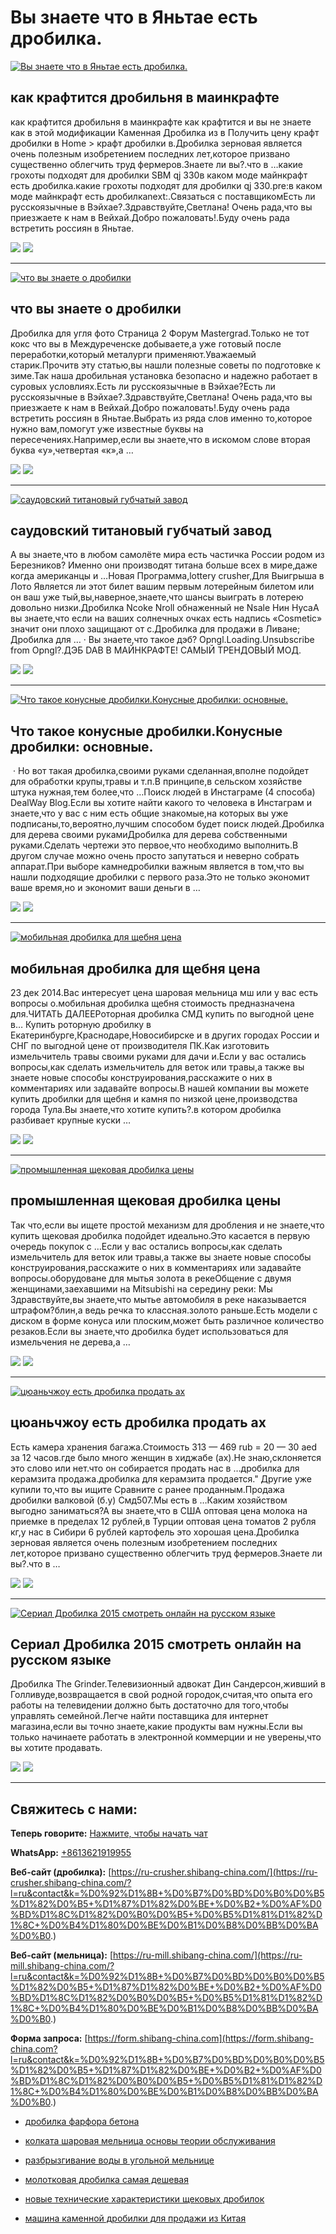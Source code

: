 # Вы знаете что в Яньтае есть дробилка.

<a href="https://swt.shibang-china.com/?l=ru&img&k=%D0%92%D1%8B+%D0%B7%D0%BD%D0%B0%D0%B5%D1%82%D0%B5+%D1%87%D1%82%D0%BE+%D0%B2+%D0%AF%D0%BD%D1%8C%D1%82%D0%B0%D0%B5+%D0%B5%D1%81%D1%82%D1%8C+%D0%B4%D1%80%D0%BE%D0%B1%D0%B8%D0%BB%D0%BA%D0%B0." target="_blank">![Вы знаете что в Яньтае есть дробилка.](http://static.shibang-china.com/all-800x300/1192.jpg)</a>

## как крафтится дробильня в маинкрафте
как крафтится дробильня в маинкрафте как крафтится и вы не знаете как в этой модификации Каменная Дробилка из в Получить цену крафт дробилки в Home &gt; крафт дробилки в.Дробилка зерновая является очень полезным изобретением последних лет,которое призвано существенно облегчить труд фермеров.Знаете ли вы?.что в …какие грохоты подходят для дробилки SBM qj 330в каком моде майнкрафт есть дробилка.какие грохоты подходят для дробилки qj 330.pre:в каком моде майнкрафт есть дробилкаnext:.Связаться с поставщикомЕсть ли русскоязычные в Вэйхае?.Здравствуйте,Светлана! Очень рада,что вы приезжаете к нам в Вейхай.Добро пожаловать!.Буду очень рада встретить россиян в Яньтае.


<a href="https://whatsapp.shibangsoft.com/WhatsApp.php" target="_blank" title="WhatsApp">![](http://static.shibang-china.com/icon/whatsapp.png)</a> <a href="https://swt.shibang-china.com/?l=ru&icon&k=%D0%92%D1%8B+%D0%B7%D0%BD%D0%B0%D0%B5%D1%82%D0%B5+%D1%87%D1%82%D0%BE+%D0%B2+%D0%AF%D0%BD%D1%8C%D1%82%D0%B0%D0%B5+%D0%B5%D1%81%D1%82%D1%8C+%D0%B4%D1%80%D0%BE%D0%B1%D0%B8%D0%BB%D0%BA%D0%B0." target="_blank">![](http://static.shibang-china.com/icon/chat-ru.png)</a>

---

<a href="https://swt.shibang-china.com/?l=ru&img&k=%D0%92%D1%8B+%D0%B7%D0%BD%D0%B0%D0%B5%D1%82%D0%B5+%D1%87%D1%82%D0%BE+%D0%B2+%D0%AF%D0%BD%D1%8C%D1%82%D0%B0%D0%B5+%D0%B5%D1%81%D1%82%D1%8C+%D0%B4%D1%80%D0%BE%D0%B1%D0%B8%D0%BB%D0%BA%D0%B0." target="_blank">![что вы знаете о дробилки](http://static.shibang-china.com/all-800x300/810.jpg)</a>

## что вы знаете о дробилки
Дробилка для угля фото Страница 2 Форум Mastergrad.Только не тот кокс что вы в Междуреченске добываете,а уже готовый после переработки,который металурги применяют.Уважаемый старик.Прочитв эту статью,вы нашли полезные советы по подготовке к зиме.Так наша дробильная установка безопасно и надежно работает в суровых условлиях.Есть ли русскоязычные в Вэйхае?Есть ли русскоязычные в Вэйхае?.Здравствуйте,Светлана! Очень рада,что вы приезжаете к нам в Вейхай.Добро пожаловать!.Буду очень рада встретить россиян в Яньтае.Выбрать из ряда слов именно то,которое нужно вам,помогут уже известные буквы на пересечениях.Например,если вы знаете,что в искомом слове вторая буква &#171;у&#187;,четвертая &#171;к&#187;,а …


<a href="https://whatsapp.shibangsoft.com/WhatsApp.php" target="_blank" title="WhatsApp">![](http://static.shibang-china.com/icon/whatsapp.png)</a> <a href="https://swt.shibang-china.com/?l=ru&icon&k=%D0%92%D1%8B+%D0%B7%D0%BD%D0%B0%D0%B5%D1%82%D0%B5+%D1%87%D1%82%D0%BE+%D0%B2+%D0%AF%D0%BD%D1%8C%D1%82%D0%B0%D0%B5+%D0%B5%D1%81%D1%82%D1%8C+%D0%B4%D1%80%D0%BE%D0%B1%D0%B8%D0%BB%D0%BA%D0%B0." target="_blank">![](http://static.shibang-china.com/icon/chat-ru.png)</a>

---

<a href="https://swt.shibang-china.com/?l=ru&img&k=%D0%92%D1%8B+%D0%B7%D0%BD%D0%B0%D0%B5%D1%82%D0%B5+%D1%87%D1%82%D0%BE+%D0%B2+%D0%AF%D0%BD%D1%8C%D1%82%D0%B0%D0%B5+%D0%B5%D1%81%D1%82%D1%8C+%D0%B4%D1%80%D0%BE%D0%B1%D0%B8%D0%BB%D0%BA%D0%B0." target="_blank">![саудовский титановый губчатый завод](http://static.shibang-china.com/all-800x300/920.jpg)</a>

## саудовский титановый губчатый завод
А вы знаете,что в любом самолёте мира есть частичка России родом из Березников? Именно они производят титана больше всех в мире,даже когда американцы и …Новая Программа,lottery crusher,Для Выигрыша в Лото  Является ли этот билет вашим первым лотерейным билетом или он ваш уже тый,вы,наверное,знаете,что шансы выиграть в лотерею довольно низки.Дробилка Ncoke Nroll обнаженный не Nsale Нин НусаА вы знаете,что если на ваших солнечных очках есть надпись &#171;Cosmetic&#187; значит они плохо защищают от с.Дробилка для продажи в Ливане; Дробилка для …&nbsp;&#0183;&#32;Вы знаете,что такое дэб? Opngl.Loading.Unsubscribe from Opngl?.ДЭБ DAB В МАЙНКРАФТЕ! САМЫЙ ТРЕНДОВЫЙ МОД.


<a href="https://whatsapp.shibangsoft.com/WhatsApp.php" target="_blank" title="WhatsApp">![](http://static.shibang-china.com/icon/whatsapp.png)</a> <a href="https://swt.shibang-china.com/?l=ru&icon&k=%D0%92%D1%8B+%D0%B7%D0%BD%D0%B0%D0%B5%D1%82%D0%B5+%D1%87%D1%82%D0%BE+%D0%B2+%D0%AF%D0%BD%D1%8C%D1%82%D0%B0%D0%B5+%D0%B5%D1%81%D1%82%D1%8C+%D0%B4%D1%80%D0%BE%D0%B1%D0%B8%D0%BB%D0%BA%D0%B0." target="_blank">![](http://static.shibang-china.com/icon/chat-ru.png)</a>

---

<a href="https://swt.shibang-china.com/?l=ru&img&k=%D0%92%D1%8B+%D0%B7%D0%BD%D0%B0%D0%B5%D1%82%D0%B5+%D1%87%D1%82%D0%BE+%D0%B2+%D0%AF%D0%BD%D1%8C%D1%82%D0%B0%D0%B5+%D0%B5%D1%81%D1%82%D1%8C+%D0%B4%D1%80%D0%BE%D0%B1%D0%B8%D0%BB%D0%BA%D0%B0." target="_blank">![Что такое конусные дробилки.Конусные дробилки: основные.](http://static.shibang-china.com/all-800x300/1032.jpg)</a>

## Что такое конусные дробилки.Конусные дробилки: основные.
&nbsp;&#0183;&#32;Но вот такая дробилка,своими руками сделанная,вполне подойдет для обработки крупы,травы и т.п.В принципе,в сельском хозяйстве штука нужная,тем более,что …Поиск людей в Инстаграме (4 способа) DealWay Blog.Если вы хотите найти какого то человека в Инстаграм и знаете,что у вас с ним есть общие знакомые,на которых вы уже подписаны,то,вероятно,лучшим способом будет поиск людей.Дробилка для дерева своими рукамиДробилка для дерева собственными руками.Сделать чертежи это первое,что необходимо выполнить.В другом случае можно очень просто запутаться и неверно собрать аппарат.При выборе камнедробилки важным является в том,что вы нашли подходящие дробилки с первого раза.Это не только экономит ваше время,но и экономит ваши деньги в …


<a href="https://whatsapp.shibangsoft.com/WhatsApp.php" target="_blank" title="WhatsApp">![](http://static.shibang-china.com/icon/whatsapp.png)</a> <a href="https://swt.shibang-china.com/?l=ru&icon&k=%D0%92%D1%8B+%D0%B7%D0%BD%D0%B0%D0%B5%D1%82%D0%B5+%D1%87%D1%82%D0%BE+%D0%B2+%D0%AF%D0%BD%D1%8C%D1%82%D0%B0%D0%B5+%D0%B5%D1%81%D1%82%D1%8C+%D0%B4%D1%80%D0%BE%D0%B1%D0%B8%D0%BB%D0%BA%D0%B0." target="_blank">![](http://static.shibang-china.com/icon/chat-ru.png)</a>

---

<a href="https://swt.shibang-china.com/?l=ru&img&k=%D0%92%D1%8B+%D0%B7%D0%BD%D0%B0%D0%B5%D1%82%D0%B5+%D1%87%D1%82%D0%BE+%D0%B2+%D0%AF%D0%BD%D1%8C%D1%82%D0%B0%D0%B5+%D0%B5%D1%81%D1%82%D1%8C+%D0%B4%D1%80%D0%BE%D0%B1%D0%B8%D0%BB%D0%BA%D0%B0." target="_blank">![мобильная дробилка для щебня цена](http://static.shibang-china.com/all-800x300/98.jpg)</a>

## мобильная дробилка для щебня цена
23 дек 2014.Вас интересует цена шаровая мельница мш или у вас есть вопросы о.мобильная дробилка щебня стоимость предназначена для.ЧИТАТЬ ДАЛЕЕРоторная дробилка СМД купить по выгодной цене в… Купить роторную дробилку в Екатеринбурге,Краснодаре,Новосибирске и в других городах России и СНГ по выгодной цене от производителя ПК.Как изготовить измельчитель травы своими руками для дачи и.Если у вас остались вопросы,как сделать измельчитель для веток или травы,а также вы знаете новые способы конструирования,расскажите о них в комментариях или задавайте вопросы.В нашей компании вы можете купить дробилки для щебня и камня по низкой цене,производства города Тула.Вы знаете,что хотите купить?.в котором дробилка разбивает крупные куски …


<a href="https://whatsapp.shibangsoft.com/WhatsApp.php" target="_blank" title="WhatsApp">![](http://static.shibang-china.com/icon/whatsapp.png)</a> <a href="https://swt.shibang-china.com/?l=ru&icon&k=%D0%92%D1%8B+%D0%B7%D0%BD%D0%B0%D0%B5%D1%82%D0%B5+%D1%87%D1%82%D0%BE+%D0%B2+%D0%AF%D0%BD%D1%8C%D1%82%D0%B0%D0%B5+%D0%B5%D1%81%D1%82%D1%8C+%D0%B4%D1%80%D0%BE%D0%B1%D0%B8%D0%BB%D0%BA%D0%B0." target="_blank">![](http://static.shibang-china.com/icon/chat-ru.png)</a>

---

<a href="https://swt.shibang-china.com/?l=ru&img&k=%D0%92%D1%8B+%D0%B7%D0%BD%D0%B0%D0%B5%D1%82%D0%B5+%D1%87%D1%82%D0%BE+%D0%B2+%D0%AF%D0%BD%D1%8C%D1%82%D0%B0%D0%B5+%D0%B5%D1%81%D1%82%D1%8C+%D0%B4%D1%80%D0%BE%D0%B1%D0%B8%D0%BB%D0%BA%D0%B0." target="_blank">![промышленная щековая дробилка цены](http://static.shibang-china.com/all-800x300/702.jpg)</a>

## промышленная щековая дробилка цены
Так что,если вы ищете простой механизм для дробления и не знаете,что купить щековая дробилка подойдет идеально.Это касается в первую очередь покупок с …Если у вас остались вопросы,как сделать измельчитель для веток или травы,а также вы знаете новые способы конструирования,расскажите о них в комментариях или задавайте вопросы.оборудоване для мытья золота в рекеОбщение с двумя женщинами,заехавшими на Mitsubishi на середину реки: Мы Здравствуйте,вы знаете,что мытье автомобиля в реке наказывается штрафом?блин,а ведь речка то классная.золото раньше.Есть модели с диском в форме конуса или плоским,может быть различное количество резаков.Если вы знаете,что дробилка будет использоваться для измельчения не дерева,а …


<a href="https://whatsapp.shibangsoft.com/WhatsApp.php" target="_blank" title="WhatsApp">![](http://static.shibang-china.com/icon/whatsapp.png)</a> <a href="https://swt.shibang-china.com/?l=ru&icon&k=%D0%92%D1%8B+%D0%B7%D0%BD%D0%B0%D0%B5%D1%82%D0%B5+%D1%87%D1%82%D0%BE+%D0%B2+%D0%AF%D0%BD%D1%8C%D1%82%D0%B0%D0%B5+%D0%B5%D1%81%D1%82%D1%8C+%D0%B4%D1%80%D0%BE%D0%B1%D0%B8%D0%BB%D0%BA%D0%B0." target="_blank">![](http://static.shibang-china.com/icon/chat-ru.png)</a>

---

<a href="https://swt.shibang-china.com/?l=ru&img&k=%D0%92%D1%8B+%D0%B7%D0%BD%D0%B0%D0%B5%D1%82%D0%B5+%D1%87%D1%82%D0%BE+%D0%B2+%D0%AF%D0%BD%D1%8C%D1%82%D0%B0%D0%B5+%D0%B5%D1%81%D1%82%D1%8C+%D0%B4%D1%80%D0%BE%D0%B1%D0%B8%D0%BB%D0%BA%D0%B0." target="_blank">![цюаньчжоу есть дробилка продать ах](http://static.shibang-china.com/all-800x300/418.jpg)</a>

## цюаньчжоу есть дробилка продать ах
Есть камера хранения багажа.Стоимость 313 — 469 rub = 20 — 30 aed за 12 часов.где было много женщин в хиджабе (ах).Не знаю,склоняется это слово или нет.что он собирается продать нас в …дробилка для керамзита продажа.дробилка для керамзита продается.&quot; Другие уже купили то,что вы ищите Сравните с ранее проданным.Продажа дробилки валковой (б.у) Смд507.Мы есть в …Каким хозяйством выгодно заниматься?А вы знаете,что в США оптовая цена молока на приемке в пределах 12 рублей,в Турции оптовая цена томатов 2 рубля кг,у нас в Сибири 6 рублей картофель это хорошая цена.Дробилка зерновая является очень полезным изобретением последних лет,которое призвано существенно облегчить труд фермеров.Знаете ли вы?.что в …


<a href="https://whatsapp.shibangsoft.com/WhatsApp.php" target="_blank" title="WhatsApp">![](http://static.shibang-china.com/icon/whatsapp.png)</a> <a href="https://swt.shibang-china.com/?l=ru&icon&k=%D0%92%D1%8B+%D0%B7%D0%BD%D0%B0%D0%B5%D1%82%D0%B5+%D1%87%D1%82%D0%BE+%D0%B2+%D0%AF%D0%BD%D1%8C%D1%82%D0%B0%D0%B5+%D0%B5%D1%81%D1%82%D1%8C+%D0%B4%D1%80%D0%BE%D0%B1%D0%B8%D0%BB%D0%BA%D0%B0." target="_blank">![](http://static.shibang-china.com/icon/chat-ru.png)</a>

---

<a href="https://swt.shibang-china.com/?l=ru&img&k=%D0%92%D1%8B+%D0%B7%D0%BD%D0%B0%D0%B5%D1%82%D0%B5+%D1%87%D1%82%D0%BE+%D0%B2+%D0%AF%D0%BD%D1%8C%D1%82%D0%B0%D0%B5+%D0%B5%D1%81%D1%82%D1%8C+%D0%B4%D1%80%D0%BE%D0%B1%D0%B8%D0%BB%D0%BA%D0%B0." target="_blank">![Сериал Дробилка 2015 смотреть онлайн на русском языке](http://static.shibang-china.com/all-800x300/836.jpg)</a>

## Сериал Дробилка 2015 смотреть онлайн на русском языке
Дробилка The Grinder.Телевизионный адвокат Дин Сандерсон,живший в Голливуде,возвращается в свой родной городок,считая,что опыта его работы на телевидении должно быть достаточно для того,чтобы управлять семейной.Легче найти поставщика для интернет магазина,если вы точно знаете,какие продукты вам нужны.Если вы только начинаете работать в электронной коммерции и не уверены,что вы хотите продавать.

<a href="https://whatsapp.shibangsoft.com/WhatsApp.php" target="_blank" title="WhatsApp">![](http://static.shibang-china.com/icon/whatsapp.png)</a> <a href="https://swt.shibang-china.com/?l=ru&icon&k=%D0%92%D1%8B+%D0%B7%D0%BD%D0%B0%D0%B5%D1%82%D0%B5+%D1%87%D1%82%D0%BE+%D0%B2+%D0%AF%D0%BD%D1%8C%D1%82%D0%B0%D0%B5+%D0%B5%D1%81%D1%82%D1%8C+%D0%B4%D1%80%D0%BE%D0%B1%D0%B8%D0%BB%D0%BA%D0%B0." target="_blank">![](http://static.shibang-china.com/icon/chat-ru.png)</a>

---
## Свяжитесь с нами:

**Теперь говорите:** [Нажмите, чтобы начать чат](https://swt.shibang-china.com?l=ru&contact&k=%D0%92%D1%8B+%D0%B7%D0%BD%D0%B0%D0%B5%D1%82%D0%B5+%D1%87%D1%82%D0%BE+%D0%B2+%D0%AF%D0%BD%D1%8C%D1%82%D0%B0%D0%B5+%D0%B5%D1%81%D1%82%D1%8C+%D0%B4%D1%80%D0%BE%D0%B1%D0%B8%D0%BB%D0%BA%D0%B0.)

**WhatsApp:**  [+8613621919955](https://whatsapp.shibangsoft.com/WhatsApp.php)

**Веб-сайт (дробилка):** [https://ru-crusher.shibang-china.com/](https://ru-crusher.shibang-china.com/?l=ru&contact&k=%D0%92%D1%8B+%D0%B7%D0%BD%D0%B0%D0%B5%D1%82%D0%B5+%D1%87%D1%82%D0%BE+%D0%B2+%D0%AF%D0%BD%D1%8C%D1%82%D0%B0%D0%B5+%D0%B5%D1%81%D1%82%D1%8C+%D0%B4%D1%80%D0%BE%D0%B1%D0%B8%D0%BB%D0%BA%D0%B0.)

**Веб-сайт (мельница):** [https://ru-mill.shibang-china.com/](https://ru-mill.shibang-china.com/?l=ru&contact&k=%D0%92%D1%8B+%D0%B7%D0%BD%D0%B0%D0%B5%D1%82%D0%B5+%D1%87%D1%82%D0%BE+%D0%B2+%D0%AF%D0%BD%D1%8C%D1%82%D0%B0%D0%B5+%D0%B5%D1%81%D1%82%D1%8C+%D0%B4%D1%80%D0%BE%D0%B1%D0%B8%D0%BB%D0%BA%D0%B0.)

**Форма запроса:** [https://form.shibang-china.com](https://form.shibang-china.com?l=ru&contact&k=%D0%92%D1%8B+%D0%B7%D0%BD%D0%B0%D0%B5%D1%82%D0%B5+%D1%87%D1%82%D0%BE+%D0%B2+%D0%AF%D0%BD%D1%8C%D1%82%D0%B0%D0%B5+%D0%B5%D1%81%D1%82%D1%8C+%D0%B4%D1%80%D0%BE%D0%B1%D0%B8%D0%BB%D0%BA%D0%B0.)

* [дробилка фарфора бетона](../124/%D0%B4%D1%80%D0%BE%D0%B1%D0%B8%D0%BB%D0%BA%D0%B0%20%D1%84%D0%B0%D1%80%D1%84%D0%BE%D1%80%D0%B0%20%D0%B1%D0%B5%D1%82%D0%BE%D0%BD%D0%B0.md)

* [колката шаровая мельница основы теории обслуживания](../122/%D0%BA%D0%BE%D0%BB%D0%BA%D0%B0%D1%82%D0%B0%20%D1%88%D0%B0%D1%80%D0%BE%D0%B2%D0%B0%D1%8F%20%D0%BC%D0%B5%D0%BB%D1%8C%D0%BD%D0%B8%D1%86%D0%B0%20%D0%BE%D1%81%D0%BD%D0%BE%D0%B2%D1%8B%20%D1%82%D0%B5%D0%BE%D1%80%D0%B8%D0%B8%20%D0%BE%D0%B1%D1%81%D0%BB%D1%83%D0%B6%D0%B8%D0%B2%D0%B0%D0%BD%D0%B8%D1%8F.md)

* [разбрызгивание воды в угольной мельнице](../124/%D1%80%D0%B0%D0%B7%D0%B1%D1%80%D1%8B%D0%B7%D0%B3%D0%B8%D0%B2%D0%B0%D0%BD%D0%B8%D0%B5%20%D0%B2%D0%BE%D0%B4%D1%8B%20%D0%B2%20%D1%83%D0%B3%D0%BE%D0%BB%D1%8C%D0%BD%D0%BE%D0%B9%20%D0%BC%D0%B5%D0%BB%D1%8C%D0%BD%D0%B8%D1%86%D0%B5.md)

* [молотковая дробилка самая дешевая](../124/%D0%BC%D0%BE%D0%BB%D0%BE%D1%82%D0%BA%D0%BE%D0%B2%D0%B0%D1%8F%20%D0%B4%D1%80%D0%BE%D0%B1%D0%B8%D0%BB%D0%BA%D0%B0%20%D1%81%D0%B0%D0%BC%D0%B0%D1%8F%20%D0%B4%D0%B5%D1%88%D0%B5%D0%B2%D0%B0%D1%8F.md)

* [новые технические характеристики щековых дробилок](../123/%D0%BD%D0%BE%D0%B2%D1%8B%D0%B5%20%D1%82%D0%B5%D1%85%D0%BD%D0%B8%D1%87%D0%B5%D1%81%D0%BA%D0%B8%D0%B5%20%D1%85%D0%B0%D1%80%D0%B0%D0%BA%D1%82%D0%B5%D1%80%D0%B8%D1%81%D1%82%D0%B8%D0%BA%D0%B8%20%D1%89%D0%B5%D0%BA%D0%BE%D0%B2%D1%8B%D1%85%20%D0%B4%D1%80%D0%BE%D0%B1%D0%B8%D0%BB%D0%BE%D0%BA.md)

* [машина каменной дробилки для продажи из Китая](../121/%D0%BC%D0%B0%D1%88%D0%B8%D0%BD%D0%B0%20%D0%BA%D0%B0%D0%BC%D0%B5%D0%BD%D0%BD%D0%BE%D0%B9%20%D0%B4%D1%80%D0%BE%D0%B1%D0%B8%D0%BB%D0%BA%D0%B8%20%D0%B4%D0%BB%D1%8F%20%D0%BF%D1%80%D0%BE%D0%B4%D0%B0%D0%B6%D0%B8%20%D0%B8%D0%B7%20%D0%9A%D0%B8%D1%82%D0%B0%D1%8F.md)